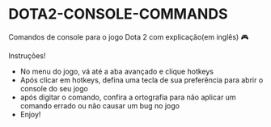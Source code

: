 # DOTA2-CONSOLE-COMMANDS
Comandos de console para o jogo Dota 2 com explicação(em inglês) :video_game:

Instruções!

- No menu do jogo, vá até a aba avançado e clique hotkeys
- Após clicar em hotkeys, defina uma tecla de sua preferência para abrir o console do seu jogo
- após digitar o comando, confira a ortografia para não aplicar um comando errado ou não causar um bug no jogo
- Enjoy!
